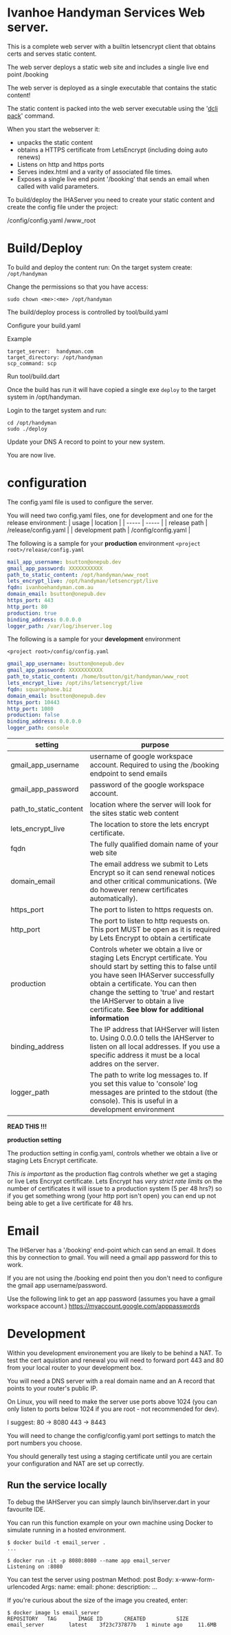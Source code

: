 # Ivanhoe Handyman Services Web server.

This is a complete web server with a builtin letsencrypt client that obtains certs
and serves static content.

The web server deploys a static web site and includes a single live end point /booking

The web server is deployed as a single executable that contains the static content!

The static content is packed into the web server executable using the '[dcli pack](https://dcli.onepub.dev/dcli-tools-1/dcli-pack)' command.

When you start the webserver it:
* unpacks the static content
* obtains a HTTPS certificate from LetsEncrypt (including doing auto renews)
* Listens on http and https ports
* Serves index.html and a varity of associated file times.
* Exposes a single live end point '/booking' that sends an email
   when called with valid parameters.


To build/deploy the IHAServer you need to create your static content and
create the config file under the project:

<project root>/config/config.yaml
<project root>/www_root

# Build/Deploy

To build and deploy the content run:
On the target system create:
`/opt/handyman`

Change the permissions so that you have access:

`sudo chown <me>:<me> /opt/handyman`

The build/deploy process is controlled by tool/build.yaml

Configure your build.yaml

Example
```
target_server:  handyman.com
target_directory: /opt/handyman
scp_command: scp
```


Run tool/build.dart


Once the build has run it will have copied a single exe `deploy` to the
target system in /opt/handyman.

Login to the target system and run:
```
cd /opt/handyman
sudo ./deploy
```

Update your DNS A record to point to your new system.

You are now live.


# configuration

The config.yaml file is used to configure the server.

You will need two config.yaml files, one for development and one for the release
environment:
| usage | location |
| ----- | ----- |
| release path | <project root>/release/config.yaml |
| development path | <project root>/config/config.yaml |

The following is a sample for your **production** environment
`<project root>/release/config.yaml`

```yaml
mail_app_username: bsutton@onepub.dev
gmail_app_password: XXXXXXXXXXX
path_to_static_content: /opt/handyman/www_root
lets_encrypt_live: /opt/handyman/letsencrypt/live
fqdn: ivanhoehandyman.com.au
domain_email: bsutton@onepub.dev
https_port: 443
http_port: 80
production: true
binding_address: 0.0.0.0
logger_path: /var/log/ihserver.log

```

The following is a sample for your **development** environment

`<project root>/config/config.yaml`
```yaml
gmail_app_username: bsutton@onepub.dev
gmail_app_password: XXXXXXXXXXX
path_to_static_content: /home/bsutton/git/handyman/www_root
lets_encrypt_live: /opt/ihs/letsencrypt/live
fqdn: squarephone.biz
domain_email: bsutton@onepub.dev
https_port: 10443
http_port: 1080
production: false
binding_address: 0.0.0.0
logger_path: console

```



| setting | purpose |
| ------------ | ----------------- |
| gmail_app_username | username of google workspace account. Required to using the /booking endpoint to send emails |
| gmail_app_password | password of the google workspace account. |
| path_to_static_content | location where the server will look for the sites static web content |
| lets_encrypt_live | The location to store the lets encrypt certificate. |
| fqdn | The fully qualified domain name of your web site |
|domain_email | The email address we submit to Lets Encrypt so it can send renewal notices and other critical communications. (We do however renew certificates automatically). |
|https_port | The port to listen to https requests on. |
| http_port | The port to listen to http requests on. This port MUST be open as it is required by Lets Encrypt to obtain a certificate |
| production | Controls wheter we obtain a live or staging Lets Encrypt certificate. You should start by setting this to false until you have seen IHAServer successfully obtain a certificate. You can then change the setting to 'true' and restart the IAHServer to obtain a live certificate. **See blow for additional information**|
| binding_address | The IP address that IAHServer will listen to. Using 0.0.0.0 tells the IAHServer to listen on all local addresses. If you use a specific address it must be a local addres on the server. |
| logger_path | The path to write log messages to. If you set this value to 'console' log messages are printed to the stdout (the console). This is useful in a development environment |



**READ THIS !!!**

**production setting**

The production setting in config.yaml, controls  whether we obtain a live or staging Lets Encrypt certificate. 

*This is important* as the production flag controls whether we get a staging
or live Lets Encrypt certificate. Lets Encrypt has *very strict rate limits* on
the number of certificates it will issue to a production system (5 per 48 hrs?)
so if you get something wrong (your http port isn't open) you can end up not being able to get a live
certificate for 48 hrs.


# Email
The IHServer has a '/booking' end-point which can send an email.
It does this by connection to gmail. You will need a gmail app password
for this to work.

If you are not using the /booking end point then you don't need to configure
the gmail app username/password.

Use the following link to get an app password (assumes you have a gmail workspace account.)
https://myaccount.google.com/apppasswords



# Development

Within you development environement you are likely to be behind a NAT.
To test the cert aquistion and renewal you will need to forward 
port 443 and 80 from your local router to your development box.

You will need a DNS server with a real domain name and an A record that 
points to your router's public IP.

On Linux, you will need to make the server use ports above 1024 (you can only
listen to ports below 1024 if you are root - not recommended for dev).

I suggest:
80 -> 8080
443 -> 8443

You will need to change the config/config.yaml port settings to match the port
numbers you choose.

You should generally test using a staging certificate until you are certain your configuration
and NAT are set up correctly.

## Run the service locally

To debug the IAHServer you can simply launch bin/ihserver.dart in your favourite IDE.



You can run this function example on your own machine using Docker to simulate
running in a hosted environment.

```shell
$ docker build -t email_server .
...

$ docker run -it -p 8080:8080 --name app email_server
Listening on :8080
```

You can test the server using postman
Method: post
Body: x-www-form-urlencoded
Args:
name:
email:
phone:
description:
...




If you're curious about the size of the image you created, enter:

```shell
$ docker image ls email_server
REPOSITORY   TAG       IMAGE ID       CREATED          SIZE
email_server        latest    3f23c737877b   1 minute ago     11.6MB
```
